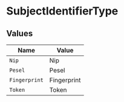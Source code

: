 # SubjectIdentifierType


## Values

| Name          | Value         |
| ------------- | ------------- |
| `Nip`         | Nip           |
| `Pesel`       | Pesel         |
| `Fingerprint` | Fingerprint   |
| `Token`       | Token         |